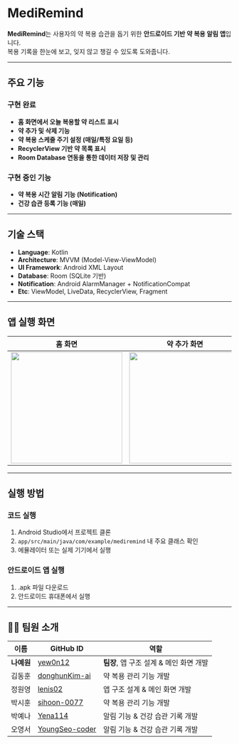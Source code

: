 # MediRemind

**MediRemind**는 사용자의 약 복용 습관을 돕기 위한 **안드로이드 기반 약 복용 알림 앱**입니다.  
복용 기록을 한눈에 보고, 잊지 않고 챙길 수 있도록 도와줍니다.

---

## 주요 기능

### 구현 완료
- **홈 화면에서 오늘 복용할 약 리스트 표시**
- **약 추가 및 삭제 기능**
- **약 복용 스케줄 주기 설정 (매일/특정 요일 등)**
- **RecyclerView 기반 약 목록 표시**
- **Room Database 연동을 통한 데이터 저장 및 관리**

### 구현 중인 기능
- **약 복용 시간 알림 기능 (Notification)**
- **건강 습관 등록 기능 (매일)** 

---

## 기술 스택

- **Language**: Kotlin  
- **Architecture**: MVVM (Model-View-ViewModel)  
- **UI Framework**: Android XML Layout  
- **Database**: Room (SQLite 기반)  
- **Notification**: Android AlarmManager + NotificationCompat  
- **Etc**: ViewModel, LiveData, RecyclerView, Fragment

---

## 앱 실행 화면

| 홈 화면 | 약 추가 화면 | 알림 예시 |
|---------|---------------|-----------|
| <img src="https://github.com/user-attachments/assets/fe6d4fa5-e0e5-489d-8715-084e1bdaf89a" width="250"/> | <img src="https://github.com/user-attachments/assets/d889c8b9-429e-44d5-8eb1-722acd8bd715" width="250"/> | <img src="https://github.com/user-attachments/assets/43c2e386-8c96-4dd4-aead-c3125b9f67fa" width="250"/> |


---

## 실행 방법
### 코드 실행 
1. Android Studio에서 프로젝트 클론
2. `app/src/main/java/com/example/mediremind` 내 주요 클래스 확인
3. 에뮬레이터 또는 실제 기기에서 실행

### 안드로이드 앱 실행
1. .apk 파일 다운로드
2. 안드로이드 휴대폰에서 실행 
---

## 👩‍💻 팀원 소개

| 이름 | GitHub ID | 역할 |
|------|-----------|------|
| **나예원** | [yew0n12](https://github.com/yew0n12) | **팀장**, 앱 구조 설계 & 메인 화면 개발 |
| 김동훈 | [donghunKim-ai](https://github.com/donghunKim-ai) | 약 복용 관리 기능 개발 |
| 정원영 | [lenis02](https://github.com/lenis02) | 앱 구조 설계 & 메인 화면 개발 |
| 박시훈 | [sihoon-0077](https://github.com/sihoon-0077) | 약 복용 관리 기능 개발 |
| 박예나 | [Yena114](https://github.com/Yena114) | 알림 기능 & 건강 습관 기록 개발 |
| 오영서 | [YoungSeo-coder](https://github.com/YoungSeo-coder) | 알림 기능 & 건강 습관 기록 개발 |




